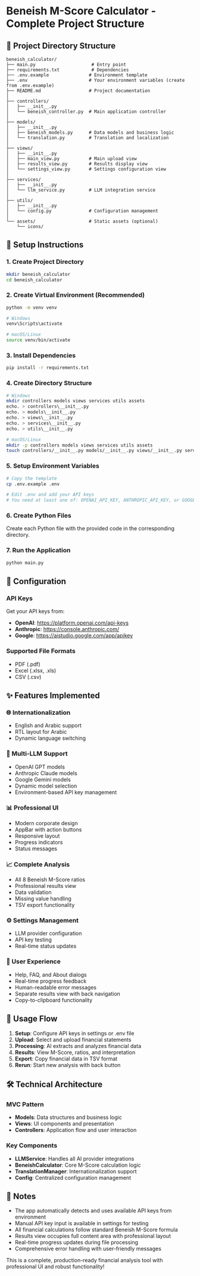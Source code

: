 # Beneish M-Score Calculator - Complete Project Structure

## 📁 Project Directory Structure
```
beneish_calculator/
├── main.py                     # Entry point
├── requirements.txt            # Dependencies
├── .env.example               # Environment template
├── .env                       # Your environment variables (create from .env.example)
├── README.md                  # Project documentation
│
├── controllers/
│   ├── __init__.py
│   └── beneish_controller.py  # Main application controller
│
├── models/
│   ├── __init__.py
│   ├── beneish_models.py      # Data models and business logic
│   └── translation.py         # Translation and localization
│
├── views/
│   ├── __init__.py
│   ├── main_view.py           # Main upload view
│   ├── results_view.py        # Results display view
│   └── settings_view.py       # Settings configuration view
│
├── services/
│   ├── __init__.py
│   └── llm_service.py         # LLM integration service
│
├── utils/
│   ├── __init__.py
│   └── config.py              # Configuration management
│
└── assets/                    # Static assets (optional)
    └── icons/
```

## 🚀 Setup Instructions

### 1. Create Project Directory
```bash
mkdir beneish_calculator
cd beneish_calculator
```

### 2. Create Virtual Environment (Recommended)
```bash
python -m venv venv

# Windows
venv\Scripts\activate

# macOS/Linux  
source venv/bin/activate
```

### 3. Install Dependencies
```bash
pip install -r requirements.txt
```

### 4. Create Directory Structure
```bash
# Windows
mkdir controllers models views services utils assets
echo. > controllers\__init__.py
echo. > models\__init__.py
echo. > views\__init__.py
echo. > services\__init__.py
echo. > utils\__init__.py

# macOS/Linux
mkdir -p controllers models views services utils assets
touch controllers/__init__.py models/__init__.py views/__init__.py services/__init__.py utils/__init__.py
```

### 5. Setup Environment Variables
```bash
# Copy the template
cp .env.example .env

# Edit .env and add your API keys
# You need at least one of: OPENAI_API_KEY, ANTHROPIC_API_KEY, or GOOGLE_API_KEY
```

### 6. Create Python Files
Create each Python file with the provided code in the corresponding directory.

### 7. Run the Application
```bash
python main.py
```

## 🔧 Configuration

### API Keys
Get your API keys from:
- **OpenAI**: https://platform.openai.com/api-keys
- **Anthropic**: https://console.anthropic.com/
- **Google**: https://aistudio.google.com/app/apikey

### Supported File Formats
- PDF (.pdf)
- Excel (.xlsx, .xls) 
- CSV (.csv)

## ✨ Features Implemented

### 🌐 Internationalization
- English and Arabic support
- RTL layout for Arabic
- Dynamic language switching

### 🤖 Multi-LLM Support  
- OpenAI GPT models
- Anthropic Claude models
- Google Gemini models
- Dynamic model selection
- Environment-based API key management

### 📊 Professional UI
- Modern corporate design
- AppBar with action buttons
- Responsive layout
- Progress indicators
- Status messages

### 📈 Complete Analysis
- All 8 Beneish M-Score ratios
- Professional results view
- Data validation
- Missing value handling
- TSV export functionality

### ⚙️ Settings Management
- LLM provider configuration
- API key testing
- Real-time status updates

### 📱 User Experience
- Help, FAQ, and About dialogs
- Real-time progress feedback
- Human-readable error messages
- Separate results view with back navigation
- Copy-to-clipboard functionality

## 🎯 Usage Flow

1. **Setup**: Configure API keys in settings or .env file
2. **Upload**: Select and upload financial statements
3. **Processing**: AI extracts and analyzes financial data
4. **Results**: View M-Score, ratios, and interpretation
5. **Export**: Copy financial data in TSV format
6. **Rerun**: Start new analysis with back button

## 🛠️ Technical Architecture

### MVC Pattern
- **Models**: Data structures and business logic
- **Views**: UI components and presentation
- **Controllers**: Application flow and user interaction

### Key Components
- **LLMService**: Handles all AI provider integrations
- **BeneishCalculator**: Core M-Score calculation logic
- **TranslationManager**: Internationalization support
- **Config**: Centralized configuration management

## 📝 Notes

- The app automatically detects and uses available API keys from environment
- Manual API key input is available in settings for testing
- All financial calculations follow standard Beneish M-Score formula
- Results view occupies full content area with professional layout
- Real-time progress updates during file processing
- Comprehensive error handling with user-friendly messages

This is a complete, production-ready financial analysis tool with professional UI and robust functionality!